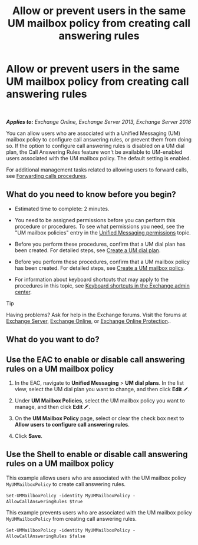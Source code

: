 ﻿---
title: 'Allow or prevent users in the same UM mailbox policy from creating call answering rules'
TOCTitle: Allow or prevent users in the same UM mailbox policy from creating call answering rules
ms:assetid: e44acaa6-d5a8-41e8-94aa-100be0bd6391
ms:mtpsurl: https://technet.microsoft.com/en-us/library/Dd351209(v=EXCHG.150)
ms:contentKeyID: 49317460
ms.date: 12/10/2017
mtps_version: v=EXCHG.150
---

# Allow or prevent users in the same UM mailbox policy from creating call answering rules

 

_**Applies to:** Exchange Online, Exchange Server 2013, Exchange Server 2016_


You can allow users who are associated with a Unified Messaging (UM) mailbox policy to configure call answering rules, or prevent them from doing so. If the option to configure call answering rules is disabled on a UM dial plan, the Call Answering Rules feature won't be available to UM-enabled users associated with the UM mailbox policy. The default setting is enabled.

For additional management tasks related to allowing users to forward calls, see [Forwarding calls procedures](https://docs.microsoft.com/en-us/exchange/voice-mail-unified-messaging/set-up-client-voice-mail-features/forwarding-calls-procedures).

## What do you need to know before you begin?

  - Estimated time to complete: 2 minutes.

  - You need to be assigned permissions before you can perform this procedure or procedures. To see what permissions you need, see the "UM mailbox policies" entry in the [Unified Messaging permissions](unified-messaging-permissions-exchange-2013-help.md) topic.

  - Before you perform these procedures, confirm that a UM dial plan has been created. For detailed steps, see [Create a UM dial plan](https://docs.microsoft.com/en-us/exchange/voice-mail-unified-messaging/connect-voice-mail-system/create-um-dial-plan).

  - Before you perform these procedures, confirm that a UM mailbox policy has been created. For detailed steps, see [Create a UM mailbox policy](https://docs.microsoft.com/en-us/exchange/voice-mail-unified-messaging/set-up-voice-mail/create-um-mailbox-policy).

  - For information about keyboard shortcuts that may apply to the procedures in this topic, see [Keyboard shortcuts in the Exchange admin center](keyboard-shortcuts-in-the-exchange-admin-center-exchange-online-protection-help.md).


> [!TIP]
> Having problems? Ask for help in the Exchange forums. Visit the forums at <A href="https://go.microsoft.com/fwlink/p/?linkid=60612">Exchange Server</A>, <A href="https://go.microsoft.com/fwlink/p/?linkid=267542">Exchange Online</A>, or <A href="https://go.microsoft.com/fwlink/p/?linkid=285351">Exchange Online Protection</A>..



## What do you want to do?

## Use the EAC to enable or disable call answering rules on a UM mailbox policy

1.  In the EAC, navigate to **Unified Messaging** \> **UM dial plans**. In the list view, select the UM dial plan you want to change, and then click **Edit** ![Edit icon](images/JJ218640.6f53ccb2-1f13-4c02-bea0-30690e6ea71d(EXCHG.150).gif "Edit icon").

2.  Under **UM Mailbox Policies**, select the UM mailbox policy you want to manage, and then click **Edit** ![Edit icon](images/JJ218640.6f53ccb2-1f13-4c02-bea0-30690e6ea71d(EXCHG.150).gif "Edit icon").

3.  On the **UM Mailbox Policy** page, select or clear the check box next to **Allow users to configure call answering rules**.

4.  Click **Save**.

## Use the Shell to enable or disable call answering rules on a UM mailbox policy

This example allows users who are associated with the UM mailbox policy `MyUMMailboxPolicy` to create call answering rules.

    Set-UMMailboxPolicy -identity MyUMMailboxPolicy -AllowCallAnsweringRules $true

This example prevents users who are associated with the UM mailbox policy `MyUMMailboxPolicy` from creating call answering rules.

    Set-UMMailboxPolicy -identity MyUMMailboxPolicy -AllowCallAnsweringRules $false

